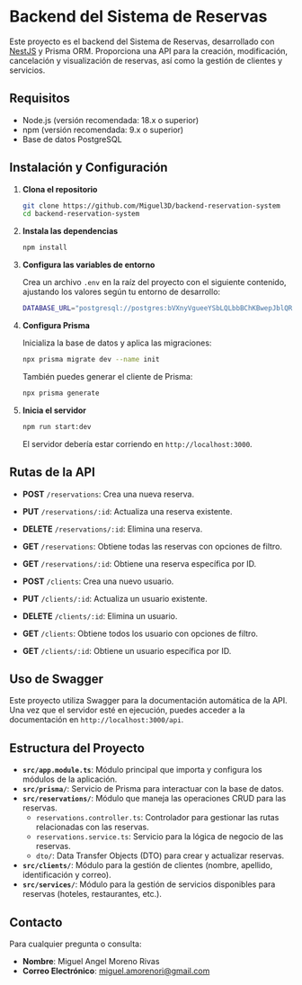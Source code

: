 # Backend del Sistema de Reservas

Este proyecto es el backend del Sistema de Reservas, desarrollado con [NestJS](https://nestjs.com/) y Prisma ORM. Proporciona una API para la creación, modificación, cancelación y visualización de reservas, así como la gestión de clientes y servicios.

## Requisitos

- Node.js (versión recomendada: 18.x o superior)
- npm (versión recomendada: 9.x o superior)
- Base de datos PostgreSQL

## Instalación y Configuración

1. **Clona el repositorio**

   ```bash
   git clone https://github.com/Miguel3D/backend-reservation-system
   cd backend-reservation-system
   ```

2. **Instala las dependencias**

   ```bash
   npm install
   ```

3. **Configura las variables de entorno**

   Crea un archivo `.env` en la raíz del proyecto con el siguiente contenido, ajustando los valores según tu entorno de desarrollo:

   ```bash
   DATABASE_URL="postgresql://postgres:bVXnyVgueeYSbLQLbbBChKBwepJblQRK@autorack.proxy.rlwy.net:35437/railway"
   ```

4. **Configura Prisma**

   Inicializa la base de datos y aplica las migraciones:

   ```bash
   npx prisma migrate dev --name init
   ```

   También puedes generar el cliente de Prisma:

   ```bash
   npx prisma generate
   ```

5. **Inicia el servidor**

   ```bash
   npm run start:dev
   ```

   El servidor debería estar corriendo en `http://localhost:3000`.

## Rutas de la API

- **POST** `/reservations`: Crea una nueva reserva.
- **PUT** `/reservations/:id`: Actualiza una reserva existente.
- **DELETE** `/reservations/:id`: Elimina una reserva.
- **GET** `/reservations`: Obtiene todas las reservas con opciones de filtro.
- **GET** `/reservations/:id`: Obtiene una reserva específica por ID.

- **POST** `/clients`: Crea una nuevo usuario.
- **PUT** `/clients/:id`: Actualiza un usuario existente.
- **DELETE** `/clients/:id`: Elimina un usuario.
- **GET** `/clients`: Obtiene todos los usuario con opciones de filtro.
- **GET** `/clients/:id`: Obtiene un usuario específica por ID.

## Uso de Swagger

Este proyecto utiliza Swagger para la documentación automática de la API. Una vez que el servidor esté en ejecución, puedes acceder a la documentación en `http://localhost:3000/api`.

## Estructura del Proyecto

- **`src/app.module.ts`**: Módulo principal que importa y configura los módulos de la aplicación.
- **`src/prisma/`**: Servicio de Prisma para interactuar con la base de datos.
- **`src/reservations/`**: Módulo que maneja las operaciones CRUD para las reservas.
  - `reservations.controller.ts`: Controlador para gestionar las rutas relacionadas con las reservas.
  - `reservations.service.ts`: Servicio para la lógica de negocio de las reservas.
  - `dto/`: Data Transfer Objects (DTO) para crear y actualizar reservas.
- **`src/clients/`**: Módulo para la gestión de clientes (nombre, apellido, identificación y correo).
- **`src/services/`**: Módulo para la gestión de servicios disponibles para reservas (hoteles, restaurantes, etc.).

## Contacto

Para cualquier pregunta o consulta:

- **Nombre**: Miguel Angel Moreno Rivas
- **Correo Electrónico**: [miguel.amorenori@gmail.com](mailto:miguel.amorenori@gmail.com)
